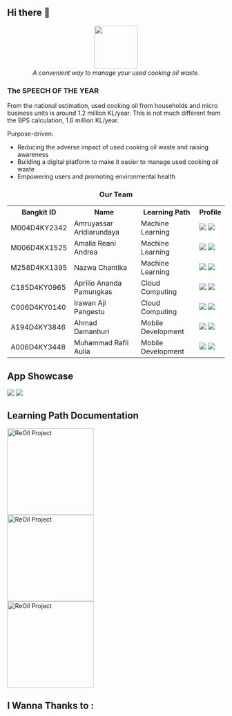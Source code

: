 ## Hi there 👋

<div align="center">
  <img src="https://i.ibb.co/H7dsvBd/image.png" width="100" height="100"><br>
  <i>A convenient way to manage your used cooking oil waste.</i>
</div>

<!-- ### THE PORTAL
[Link to...](https://github.com/)  
[Link to...](https://github.com/)  
[Link to...](https://github.com/)  
[Link to...](https://github.com/) -->

<!-- # About Us
TechWas is a student-led organization dedicated to enhancing the management of e-waste disposals and increasing awareness of electronic waste. Our team of six members, divided into machine learning, cloud computing, and mobile development divisions, has developed an app to achieve our goal. -->

### The SPEECH OF THE YEAR
From the national estimation, used cooking oil from households and micro business units is around 1.2 million KL/year. This is not much different from the BPS calculation, 1.6 million KL/year.  
  
  Purpose-driven:
- Reducing the adverse impact of used cooking oil waste and raising awareness  
- Building a digital platform to make it easier to manage used cooking oil waste  
- Empowering users and promoting environmental health

<div align="center">
  <h3>Our Team</h3>
  <table align="center">
    <tr>
      <th>Bangkit ID</th>
      <th>Name</th>
      <th>Learning Path</th>
      <th>Profile</th>
    </tr>
    <tr>
      <td>M004D4KY2342</td>
      <td>Amruyassar Aridiarundaya</td>
      <td>Machine Learning</td>
      <td>
        <a href="https://github.com/Arynema"><img src="https://img.shields.io/badge/github-121013?style=for-the-badge&logo=github&logoColor=white"></a>
        <a href="https://www.linkedin.com/in/amruyassar-aridiarundaya-628a0617b"><img src="https://img.shields.io/badge/linkedin-%230077B5.svg?style=for-the-badge&logo=linkedin&logoColor=white"></a>
      </td>
    </tr>
    <tr>
      <td>M006D4KX1525</td>
      <td>Amalia Reani Andrea</td>
      <td>Machine Learning</td>
      <td>
        <a href="https://github.com/amaliareaniiii"><img src="https://img.shields.io/badge/github-121013?style=for-the-badge&logo=github&logoColor=white"></a>
        <a href="https://www.linkedin.com/in/amaliareani/"><img src="https://img.shields.io/badge/linkedin-%230077B5.svg?style=for-the-badge&logo=linkedin&logoColor=white"></a>
      </td>
    </tr>
<tr>
      <td>M258D4KX1395</td>
      <td>Nazwa Chantika</td>
      <td>Machine Learning</td>
      <td>
        <a href="https://github.com/NazwaChantika"><img src="https://img.shields.io/badge/github-121013?style=for-the-badge&logo=github&logoColor=white"></a>
        <a href="https://www.linkedin.com/in/nazwa-chantika-570bb0221"><img src="https://img.shields.io/badge/linkedin-%230077B5.svg?style=for-the-badge&logo=linkedin&logoColor=white"></a>
      </td>
    </tr>
    <tr>
      <td>C185D4KY0965</td>
      <td>Aprilio Ananda Pamungkas</td>
      <td>Cloud Computing</td>
      <td>
        <a href="https://github.com/Aprilio86"><img src="https://img.shields.io/badge/github-121013?style=for-the-badge&logo=github&logoColor=white"></a>
        <a href="#"><img src="https://img.shields.io/badge/linkedin-%230077B5.svg?style=for-the-badge&logo=linkedin&logoColor=white"></a>
      </td>
    </tr>
    <tr>
      <td>C006D4KY0140</td>
      <td>Irawan Aji Pangestu</td>
      <td>Cloud Computing</td>
      <td>
        <a href="https://github.com/irawanap"><img src="https://img.shields.io/badge/github-121013?style=for-the-badge&logo=github&logoColor=white"></a>
        <a href="https://www.linkedin.com/in/irawanajipangestu/"><img src="https://img.shields.io/badge/linkedin-%230077B5.svg?style=for-the-badge&logo=linkedin&logoColor=white"></a>
      </td>
    </tr>
    <tr>
      <td>A194D4KY3846</td>
      <td>Ahmad Damanhuri</td>
      <td>Mobile Development</td>
      <td>
        <a href="https://github.com/dameepng"><img src="https://img.shields.io/badge/github-121013?style=for-the-badge&logo=github&logoColor=white"></a>
        <a href="https://www.linkedin.com/in/ahmad-damanhuri/"><img src="https://img.shields.io/badge/linkedin-%230077B5.svg?style=for-the-badge&logo=linkedin&logoColor=white"></a>
      </td>
    </tr>
    <tr>
      <td>A006D4KY3448</td>
      <td>Muhammad Rafli Aulia</td>
      <td>Mobile Development</td>
      <td>
        <a href="https://github.com/Rflyyy"><img src="https://img.shields.io/badge/github-121013?style=for-the-badge&logo=github&logoColor=white"></a>
        <a href="www.linkedin.com/in/muhammadrafliaulia"><img src="https://img.shields.io/badge/linkedin-%230077B5.svg?style=for-the-badge&logo=linkedin&logoColor=white"></a>
      </td>
    </tr>
  </table>
</div>

## App Showcase
<a href="https://drive.google.com/file/d/1pzXeP3QeeLVI0W1LyWxExgdydyaEUQ51/view?usp=sharing"><img src="https://drive.google.com/uc?export=view&id=1pzXeP3QeeLVI0W1LyWxExgdydyaEUQ51"></a>
<a href="https://drive.google.com/file/d/1HG8YUH5G-wZ0v6B_DMeCTrAiG67LtfYW/view?usp=sharing"><img src="https://drive.google.com/uc?export=view&id=1HG8YUH5G-wZ0v6B_DMeCTrAiG67LtfYW"></a>


## Learning Path Documentation

<a href="https://github.com/reoilproject/ReOil/tree/master"><img src="https://drive.google.com/uc?id=1dH6ZtD2YCzh9ssmF72oBZJvQdwz6F0zF" alt="ReOil Project" style="width: 200px;"></a><br>
<a href="https://github.com/reoilproject/CC-Backend-ModelML.git"><img src="https://drive.google.com/uc?id=1HbNzZaiYhrw2hIbGhyutW7weRlOujCFU" alt="ReOil Project" style="width: 200px;"></a><br>
<a href="https://github.com/reoilproject/ReOil/tree/master"><img src="https://drive.google.com/uc?id=1VnXljLYaa0eOeKHdo1o1H-JcTX3dTV4A" alt="ReOil Project" style="width: 200px;"></a>




## I Wanna Thanks to :

